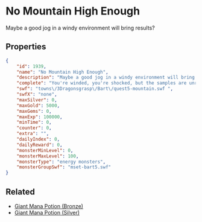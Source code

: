 # No Mountain High Enough

Maybe a good jog in a windy environment will bring results?

## Properties

```json
{
    "id": 1939,
    "name": "No Mountain High Enough",
    "description": "Maybe a good jog in a windy environment will bring results?",
    "complete": "You're winded, you're shocked, but the samples are unresponsive.",
    "swf": "towns\/3Dragonsgrasp\/Bart\/quest5-mountain.swf ",
    "swfX": "none",
    "maxSilver": 0,
    "maxGold": 5000,
    "maxGems": 0,
    "maxExp": 100000,
    "minTime": 0,
    "counter": 0,
    "extra": "",
    "dailyIndex": 0,
    "dailyReward": 0,
    "monsterMinLevel": 0,
    "monsterMaxLevel": 100,
    "monsterType": "energy monsters",
    "monsterGroupSwf": "mset-bart5.swf"
}
```

## Related

- [Giant Mana Potion (Bronze)](../items/20886-giant-mana-potion-bronze.md)
- [Giant Mana Potion (Silver)](../items/20888-giant-mana-potion-silver.md)

